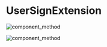 # UserSignExtension

![component_method](https://github.com/FullUygulamayapalim/UserSignExtension/assets/60896169/6e5ebc4c-f609-49fb-b544-39e7d8b79220)

![component_method](https://github.com/FullUygulamayapalim/UserSignExtension/assets/60896169/1c1c6f93-0372-4d34-aa0c-3c144cd148fe)
